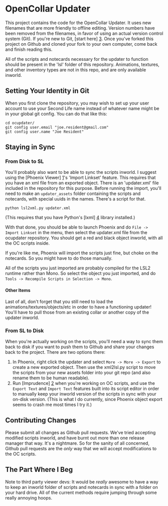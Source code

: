OpenCollar Updater
==================

This project contains the code for the OpenCollar Updater.  It uses new
filenames that are more friendly to offline editing.  Version numbers have been
removed from the filenames, in favor of using an actual version control system
(Git).  If you're new to Git, [start here] [3].  Once you've forked this
project on Github and cloned your fork to your own computer, come back and
finish reading this.

All of the scripts and notecards necessary for the updater to function should
be present in the 'lsl' folder of this repository.  Animations, textures, and
other inventory types are not in this repo, and are only available inworld.

Setting Your Identity in Git
----------------------------

When you first clone the repository, you may wish to set up your user account
to use your Second Life name instead of whatever name might be in your global
git config.  You can do that like this:

    cd ocupdater/
    git config user.email "joe.resident@gmail.com"
    git config user.name "Joe Resident"

Staying in Sync
---------------

### From Disk to SL

You'll probably also want to be able to sync the scripts inworld.  I suggest
using the [Phoenix Viewer] [1]'s 'Import Linkset' feature.  This
requires that you have an xml file from an exported object.  There is an
'updater.xml' file included in the repository for this purpose.  Before running
the import, you'll need to make an `updater_assets` folder containing the
scripts and notecards, with special uuids in the names.  There's a script for
that.  

    python lsl2xml.py updater.xml

(This requires that you have Python's [lxml] [4] library installed.)

With that done, you should be able to launch Phoenix and do `File -> Import
Linkset` in the menu, then select the updater.xml file from the ocupdater
repository.  You should get a red and black object inworld, with all the OC
scripts inside.

If you're like me, Phoenix will import the scripts just fine, but choke on the
notecards.  So you might have to do those manually.

All of the scripts you just imported are probably compiled for the LSL2 runtime
rather than Mono.  So select the object you just imported, and do `Tools ->
Recompile Scripts in Selection -> Mono`.

#### Other Items

Last of all, don't forget that you still need to load the
animations/textures/objects/etc in order to have a functioning updater!  You'll
have to pull those from an existing collar or another copy of the updater
inworld.

### From SL to Disk

When you're actually working on the scripts, you'll need a way to sync them
back to disk if you want to push them to Github and share your changes back to
the project.  There are two options there:

1.  In Phoenix, right click the updater and select `More -> More -> Export` to
    create a new exported object.  Then use the xml2lsl.py script to move the
    scripts from your new assets folder into your git repo (and also rename
    them to be human readable).
2.  Run [Imprudence] [2] when you're working on OC scripts, and use the `Export
    Text` and `Import Text` features built into its script editor in order to
    manually keep your inworld version of the scripts in sync with your on-disk
    version.  (This is what I do currently, since Phoenix object export seems
    to crash me most times I try it.)

Contributing Changes
--------------------

Please submit all changes as Github pull requests.  We've tried accepting
modified scripts inworld, and have burnt out more than one release manager that
way.  It's a nightmare.  So for the sanity of all concerned, Github pull
requests are the *only* way that we will accept modifications to the OC
scripts.


The Part Where I Beg
--------------------

Note to third party viewer devs: It would be *really* awesome to have a way to
keep an inworld folder of scripts and notecards in sync with a folder on your
hard drive.  All of the current methods require jumping through some really
annoying hoops.

[1]: http://www.phoenixviewer.com/  "Phoenix Viewer"
[2]: http://wiki.kokuaviewer.org/wiki/Downloads "Imprudence"
[3]: http://help.github.com/ "start here"
[4]: http://lxml.de/installation.html "lxml"
